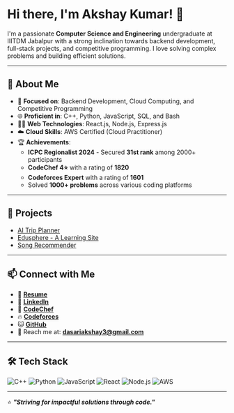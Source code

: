 # Hi there, I'm Akshay Kumar! 👋

I'm a passionate **Computer Science and Engineering** undergraduate at IIITDM Jabalpur with a strong inclination towards backend development, full-stack projects, and competitive programming. I love solving complex problems and building efficient solutions. 

---

## 🚀 About Me
- 🎯 **Focused on**: Backend Development, Cloud Computing, and Competitive Programming
- 🌐 **Proficient in**: C++, Python, JavaScript, SQL, and Bash
- 🧑‍💻 **Web Technologies**: React.js, Node.js, Express.js
- ☁️ **Cloud Skills**: AWS Certified (Cloud Practitioner)
- 🏆 **Achievements**:
  - **ICPC Regionalist 2024** - Secured **31st rank** among 2000+ participants
  - **CodeChef 4⭐** with a rating of **1820**
  - **Codeforces Expert** with a rating of **1601**
  - Solved **1000+ problems** across various coding platforms

---

## 🧩 Projects
- [AI Trip Planner](https://github.com/Akshay2342/trip_planner)
- [Edusphere - A Learning Site](https://github.com/Akshay2342/Full-stack-proj)
- [Song Recommender](https://github.com/Akshay2342/Song_Recommenderr)

---

## 📫 Connect with Me
- 📄 [**Resume**](https://drive.google.com/file/d/1dh7Cj_nqC5Pwen4qG8K9lGifx1mXW4xR/view?usp=sharing)
- 💼 [**LinkedIn**](https://www.linkedin.com/in/akshay-kumar-dasari-95b910249/)
- 🏅 [**CodeChef**](https://www.codechef.com/users/dasariakshay3)
- 🔥 [**Codeforces**](https://codeforces.com/profile/dasariakshay_3)
- 🐱 [**GitHub**](https://github.com/Akshay2342)
- 📧 Reach me at: **dasariakshay3@gmail.com**

---

## 🛠️ Tech Stack
![C++](https://img.shields.io/badge/C++-00599C?style=for-the-badge&logo=c%2B%2B&logoColor=white)
![Python](https://img.shields.io/badge/Python-3776AB?style=for-the-badge&logo=python&logoColor=white)
![JavaScript](https://img.shields.io/badge/JavaScript-F7DF1E?style=for-the-badge&logo=javascript&logoColor=black)
![React](https://img.shields.io/badge/React-20232A?style=for-the-badge&logo=react&logoColor=61DAFB)
![Node.js](https://img.shields.io/badge/Node.js-339933?style=for-the-badge&logo=nodedotjs&logoColor=white)
![AWS](https://img.shields.io/badge/AWS-FF9900?style=for-the-badge&logo=amazonaws&logoColor=white)

---

⭐️ **_"Striving for impactful solutions through code."_**

